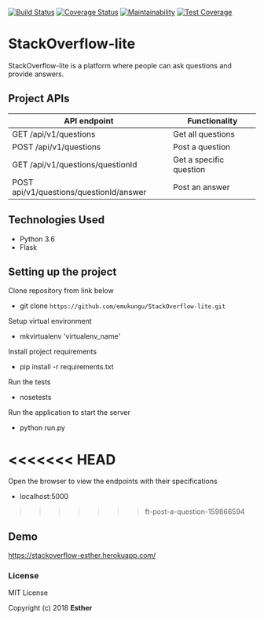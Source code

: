 [![Build Status](https://travis-ci.org/emukungu/StackOverflow-lite.svg?branch=ft-post-a-question-%23159866594)](https://travis-ci.org/emukungu/StackOverflow-lite) [![Coverage Status](https://coveralls.io/repos/github/emukungu/StackOverflow-lite/badge.svg?branch=ft-post-a-question-%23159866594)](https://coveralls.io/github/emukungu/StackOverflow-lite?branch=ft-post-a-question-%23159866594) [![Maintainability](https://api.codeclimate.com/v1/badges/a99a88d28ad37a79dbf6/maintainability)](https://codeclimate.com/github/codeclimate/codeclimate/maintainability) [![Test Coverage](https://api.codeclimate.com/v1/badges/a99a88d28ad37a79dbf6/test_coverage)](https://codeclimate.com/github/codeclimate/codeclimate/test_coverage)

# StackOverflow-lite
StackOverflow-lite is a platform where people can ask questions and provide answers.

## Project APIs

API endpoint | Functionality
-------------|--------------
GET /api/v1/questions| Get all questions
POST /api/v1/questions| Post a question
GET /api/v1/questions/questionId| Get a specific question
POST api/v1/questions/questionId/answer| Post an answer

## Technologies Used
* Python 3.6
* Flask

## Setting up the project
Clone repository from link below
* git clone `https://github.com/emukungu/StackOverflow-lite.git`

Setup virtual environment
* mkvirtualenv 'virtualenv_name' 

Install project requirements
* pip install -r requirements.txt

Run the tests
* nosetests 

Run the application to start the server
* python run.py 

<<<<<<< HEAD
=======
Open the browser to view the endpoints with their specifications
* localhost:5000 

>>>>>>> ft-post-a-question-159866594
## Demo
https://stackoverflow-esther.herokuapp.com/

### License
MIT License

Copyright (c) 2018 **Esther**

